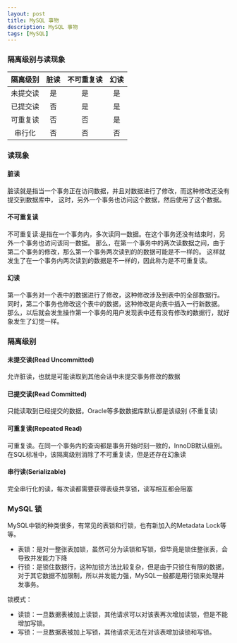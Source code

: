 ```yaml
---
layout: post
title: MySQL 事物
description: MySQL 事物
tags: [MySQL]
---
```


### 隔离级别与读现象

| 隔离级别 | 脏读 | 不可重复读 | 幻读 |
| :----: | :--: | :-----: | :---: |
| 未提交读 | 是 | 是| 是 |
| 已提交读 | 否 | 是| 是 |
| 可重复读 | 否 | 否| 是 |
| 串行化 | 否 | 否 | 否 |

### 读现象
#### 脏读
脏读就是指当一个事务正在访问数据，并且对数据进行了修改，而这种修改还没有提交到数据库中，
这时，另外一个事务也访问这个数据，然后使用了这个数据。

#### 不可重复读
不可重复读:是指在一个事务内，多次读同一数据。在这个事务还没有结束时，另外一个事务也访问该同一数据。
那么，在第一个事务中的两次读数据之间，由于第二个事务的修改，那么第一个事务两次读到的的数据可能是不一样的。
这样就发生了在一个事务内两次读到的数据是不一样的，因此称为是不可重复读。

#### 幻读
第一个事务对一个表中的数据进行了修改，这种修改涉及到表中的全部数据行。
同时，第二个事务也修改这个表中的数据，这种修改是向表中插入一行新数据。
那么，以后就会发生操作第一个事务的用户发现表中还有没有修改的数据行，就好象发生了幻觉一样。

### 隔离级别
#### 未提交读(Read Uncommitted)
允许脏读，也就是可能读取到其他会话中未提交事务修改的数据

#### 已提交读(Read Committed)
只能读取到已经提交的数据。Oracle等多数数据库默认都是该级别 (不重复读)

#### 可重复读(Repeated Read)
可重复读。在同一个事务内的查询都是事务开始时刻一致的，InnoDB默认级别。在SQL标准中，该隔离级别消除了不可重复读，但是还存在幻象读

#### 串行读(Serializable)
完全串行化的读，每次读都需要获得表级共享锁，读写相互都会阻塞

### MySQL 锁
MySQL中锁的种类很多，有常见的表锁和行锁，也有新加入的Metadata Lock等等。
- 表锁：是对一整张表加锁，虽然可分为读锁和写锁，但毕竟是锁住整张表，会导致并发能力下降
- 行锁：是锁住数据行，这种加锁方法比较复杂，但是由于只锁住有限的数据，对于其它数据不加限制，所以并发能力强，MySQL一般都是用行锁来处理并发事务。

锁模式：
- 读锁：一旦数据表被加上读锁，其他请求可以对该表再次增加读锁，但是不能增加写锁。
- 写锁：一旦数据表被加上写锁，其他请求无法在对该表增加读锁和写锁。
